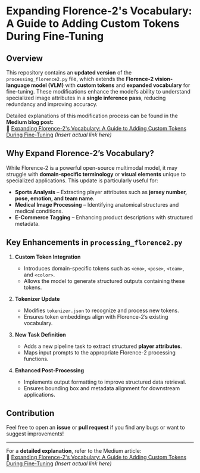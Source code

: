 # Expanding Florence-2's Vocabulary: A Guide to Adding Custom Tokens During Fine-Tuning

## Overview
This repository contains an **updated version** of the `processing_florence2.py` file, which extends the **Florence-2 vision-language model (VLM)** with **custom tokens** and **expanded vocabulary** for fine-tuning. These modifications enhance the model’s ability to understand specialized image attributes in a **single inference pass**, reducing redundancy and improving accuracy.

Detailed explanations of this modification process can be found in the **Medium blog post:**  
🔗 [Expanding Florence-2's Vocabulary: A Guide to Adding Custom Tokens During Fine-Tuning](#)  *(Insert actual link here)*

## Why Expand Florence-2’s Vocabulary?
While Florence-2 is a powerful open-source multimodal model, it may struggle with **domain-specific terminology** or **visual elements** unique to specialized applications. This update is particularly useful for:
- **Sports Analysis** – Extracting player attributes such as **jersey number, pose, emotion, and team name**.
- **Medical Image Processing** – Identifying anatomical structures and medical conditions.
- **E-Commerce Tagging** – Enhancing product descriptions with structured metadata.

## Key Enhancements in `processing_florence2.py`

1. **Custom Token Integration**
   - Introduces domain-specific tokens such as `<emo>`, `<pose>`, `<team>`, and `<color>`.
   - Allows the model to generate structured outputs containing these tokens.

2. **Tokenizer Update**
   - Modifies `tokenizer.json` to recognize and process new tokens.
   - Ensures token embeddings align with Florence-2’s existing vocabulary.

3. **New Task Definition**
   - Adds a new pipeline task to extract structured **player attributes**.
   - Maps input prompts to the appropriate Florence-2 processing functions.

4. **Enhanced Post-Processing**
   - Implements output formatting to improve structured data retrieval.
   - Ensures bounding box and metadata alignment for downstream applications.


## Contribution
Feel free to open an **issue** or **pull request** if you find any bugs or want to suggest improvements!

---

For a **detailed explanation**, refer to the Medium article:  
🔗 [Expanding Florence-2's Vocabulary: A Guide to Adding Custom Tokens During Fine-Tuning](#) *(Insert actual link here)*

